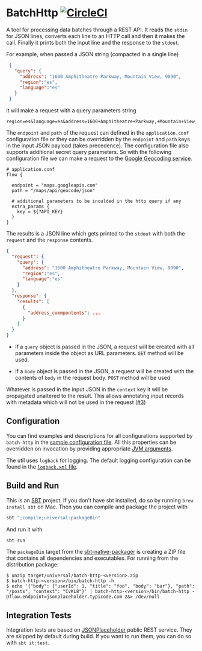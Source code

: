 # BatchHttp [![CircleCI](https://circleci.com/gh/dcereijodo/batch-http.svg?style=svg&circle-token=d196d5b828e9e0debb5c25f04e7279c1f342d675)](https://circleci.com/gh/dcereijodo/batch-http)
A tool for processing data batches through a REST API. It reads the `stdin` for JSON lines, converts each line to an HTTP call and
then it makes the call. Finally it prints both the input line and the response to the `stdout`.

For example, when passed a JSON string (compacted in a single line)

```json
 {
   "query": {
     "address": "1600 Amphitheatre Parkway, Mountain View, 9090",
     "region":"es",
     "language":"es"
   }
 }
```

it will make a request with a query parameters string
```console
region=es&language=es&address=1600+Amphitheatre+Parkway,+Mountain+View,+CA
```
The `endpoint` and `path` of the request can defined in the `application.conf` configuration file or they can be
overridden by the `endpoint` and `path` keys in the input JSON payload (takes precedence). The configuration
file also supports additional secret query parameters. So with the following configuration file we can make a
request to the [Google Geocoding service](https://developers.google.com/maps/documentation/geocoding/intro).
```hocon
# application.conf
flow {

  endpoint = "maps.googleapis.com"
  path = "/maps/api/geocode/json"

  # additional parameters to be inculded in the http query if any
  extra_params {
    key = ${?API_KEY}
  }
}
```

The results is a JSON line which gets printed to the `stdout` with both the `request` and the `response` contents.
```json
{
  "request": {
    "query": {
      "address": "1600 Amphitheatre Parkway, Mountain View, 9090",
      "region":"es",
      "language":"es"
    }
  },
  "response": {
    "results": [
      {
        "address_commpontents": ...
      }
    ]
  }
}
```

- If a `query` object is passed in the JSON, a request will be created with all parameters inside
the object as URL parameters. `GET` method will be used.

- If a `body` object is passed in the JSON, a request will be created with the contents of `body`
in the request body. `POST` method will be used.

Whatever is passed in the input JSON in the `context` key it will be propagated unaltered to the result.
This allows annotating input records with metadata which will not be used in the request ([#3](https://github.com/dcereijodo/batch-http/issues/3))

## Configuration
You can find examples and descriptions for all configurations supported by `batch-http` in the [sample configuration file](src/main/resources/application.conf). All this properties can be overridden on invocation by providing appropriate [JVM arguments](https://github.com/lightbend/config).

The util uses `logback` for logging. The default logging configuration can be found in the [`logback.xml` file](src/main/resources/logback.xml).

## Build and Run
This is an [SBT](https://www.scala-sbt.org/) project. If you don't have sbt installed, do so by running `brew install sbt`
on Mac. Then you can compile and package the project with
```bash
sbt ";compile;universal:packageBin"
```
And run it with
```bash
sbt run
```

The `packageBin` target from the [sbt-native-packager](https://www.scala-sbt.org/sbt-native-packager/) is creating a ZIP file
that contains all dependencies and executables. For running from the distribution package:

```console
$ unzip target/universal/batch-http-<version>.zip
$ batch-http-<version>/bin/batch-http -h
$ echo '{"body": {"userId": 1, "title": "foo", "body": "bar"}, "path": "/posts", "context": "CvKL8"}' | batch-http-<version>/bin/batch-http -Dflow.endpoint=jsonplaceholder.typicode.com 2&> /dev/null
```

## Integration Tests
Integration tests are based on [JSONPlaceholder](https://jsonplaceholder.typicode.com/) public REST service. They are skipped by
default during build. If you want to run them, you can do so with `sbt it:test`.
